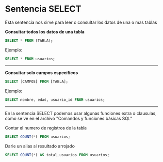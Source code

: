 # **Sentencia SELECT**

Esta sentencia nos sirve para leer o consultar los datos de una o mas tablas

**Consultar todos los datos de una tabla**
```sql
SELECT * FROM [TABLA];
```
Ejemplo:
```sql
SELECT * FROM usuarios;
```

---

**Consultar solo campos específicos**
```sql
SELECT [CAMPOS] FROM [TABLA];
```
Ejemplo:
```sql
SELECT nombre, edad, usuario_id FROM usuarios;
```

---

En la sentencia SELECT podemos usar algunas funciones extra o clausulas, como se ve en el archivo "Comandos y funciones básicas SQL"

Contar el numero de registros de la tabla
```sql
SELECT COUNT(*) FROM usuarios;
```
Darle un alias al resultado arrojado
```sql
SELECT COUNT(*) AS total_usuarios FROM usuarios;
```

